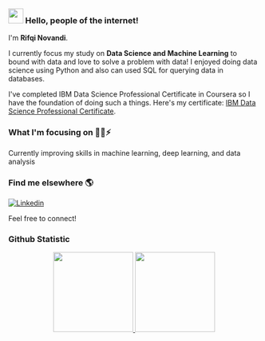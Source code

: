 ### <img src="https://media.giphy.com/media/hvRJCLFzcasrR4ia7z/giphy.gif" width="30px"> Hello, people of the internet! 

I'm **Rifqi Novandi**.

I currently focus my study on **Data Science and Machine Learning** to bound with data and love to solve a problem with data! I enjoyed doing data science using Python and also can used SQL for querying data in databases.

I've completed IBM Data Science Professional Certificate in Coursera so I have the foundation of doing such a things.
Here's my certificate: 
[IBM Data Science Professional Certificate](https://www.coursera.org/account/accomplishments/specialization/certificate/DLJ5WMHCZMAK).

### What I'm focusing on 🧑‍💻⚡️

Currently improving skills in machine learning, deep learning, and data analysis <br />

### Find me elsewhere 🌎

[![Linkedin](https://img.shields.io/badge/-rifqinvnd-blue?style=flat-square&logo=Linkedin&logoColor=white&link=https://www.linkedin.com/in/rifqinvnd/)](https://www.linkedin.com/in/rifqinvnd/) 

Feel free to connect! 
  
### Github Statistic
<p align="center">
<a href="https://github.com/rifqinvnd">
<img height="160em" src="https://github-readme-stats.vercel.app/api?username=rifqinvnd&theme=great-gatsby&show_icons=true&include_all_commits=true&count_private=true" />
</a>
<a href="https://github.com/rifqinvnd">
<img height="160em" src="https://github-readme-stats.vercel.app/api/top-langs/?username=rifqinvnd&layout=compact&theme=great-gatsby" />
</a>
</p>
